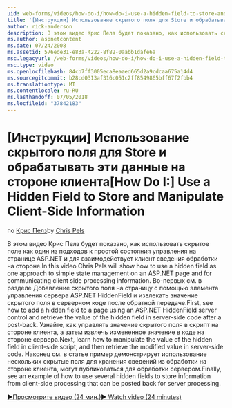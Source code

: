 ```yaml
---
uid: web-forms/videos/how-do-i/how-do-i-use-a-hidden-field-to-store-and-manipulate-client-side-information
title: '[Инструкции] Использование скрытого поля для Store и обрабатывать эти данные на стороне клиента | Документация Майкрософт'
author: rick-anderson
description: В этом видео Крис Пелз будет показано, как использовать скрытое поле как один из подходов к простой состояния управления на странице ASP.NET и взаимодействие на стороне клиента...
ms.author: aspnetcontent
ms.date: 07/24/2008
ms.assetid: 576ede31-e83a-4222-8f82-0aabb1dafe6a
msc.legacyurl: /web-forms/videos/how-do-i/how-do-i-use-a-hidden-field-to-store-and-manipulate-client-side-information
msc.type: video
ms.openlocfilehash: 84cb7ff3005eca8eaaed665d2a9cdcaa675a14d4
ms.sourcegitcommit: b28cd0313af316c051c2ff8549865bff67f2fbb4
ms.translationtype: MT
ms.contentlocale: ru-RU
ms.lasthandoff: 07/05/2018
ms.locfileid: "37842183"
---
```

<a name="how-do-i-use-a-hidden-field-to-store-and-manipulate-client-side-information"></a><span data-ttu-id="695cb-103">[Инструкции] Использование скрытого поля для Store и обрабатывать эти данные на стороне клиента</span><span class="sxs-lookup"><span data-stu-id="695cb-103">[How Do I:] Use a Hidden Field to Store and Manipulate Client-Side Information</span></span>
====================
<span data-ttu-id="695cb-104">по [Крис Пелз](https://twitter.com/chrispels)</span><span class="sxs-lookup"><span data-stu-id="695cb-104">by [Chris Pels](https://twitter.com/chrispels)</span></span>

<span data-ttu-id="695cb-105">В этом видео Крис Пелз будет показано, как использовать скрытое поле как один из подходов к простой состояния управления на странице ASP.NET и для взаимодействует клиент сведения обработки на стороне.</span><span class="sxs-lookup"><span data-stu-id="695cb-105">In this video Chris Pels will show how to use a hidden field as one approach to simple state management on an ASP.NET page and for communicating client side processing information.</span></span> <span data-ttu-id="695cb-106">Во-первых см. в разделе Добавление скрытого поля на страницу с помощью элемента управления сервера ASP.NET HiddenField и извлекать значение скрытого поля в серверном коде после обратной передаче.</span><span class="sxs-lookup"><span data-stu-id="695cb-106">First, see how to add a hidden field to a page using an ASP.NET HiddenField server control and retrieve the value of the hidden field in server-side code after a post-back.</span></span> <span data-ttu-id="695cb-107">Узнайте, как управлять значение скрытого поля в скрипт на стороне клиента, а затем извлечь измененное значение в коде на стороне сервера.</span><span class="sxs-lookup"><span data-stu-id="695cb-107">Next, learn how to manipulate the value of the hidden field in client-side script, and then retrieve the modified value in server-side code.</span></span> <span data-ttu-id="695cb-108">Наконец см. в статье пример демонстрирует использование нескольких скрытые поля для хранения сведений из обработки на стороне клиента, могут публиковаться для обработки сервером.</span><span class="sxs-lookup"><span data-stu-id="695cb-108">Finally, see an example of how to use several hidden fields to store information from client-side processing that can be posted back for server processing.</span></span>

[<span data-ttu-id="695cb-109">&#9654;Просмотрите видео (24 мин.)</span><span class="sxs-lookup"><span data-stu-id="695cb-109">&#9654; Watch video (24 minutes)</span></span>](https://channel9.msdn.com/Blogs/ASP-NET-Site-Videos/how-do-i-use-a-hidden-field-to-store-and-manipulate-client-side-information)
